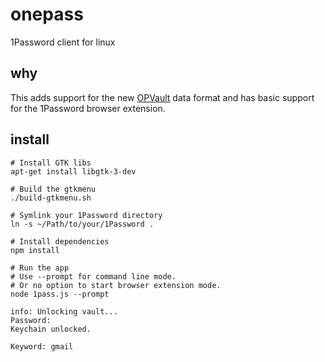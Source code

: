 # onepass
1Password client for linux

## why
This adds support for the new [OPVault](https://support.1password.com/opvault-design/) data format and has basic support for the 1Password browser extension. 

## install

  
```
# Install GTK libs
apt-get install libgtk-3-dev

# Build the gtkmenu  
./build-gtkmenu.sh

# Symlink your 1Password directory  
ln -s ~/Path/to/your/1Password .

# Install dependencies  
npm install

# Run the app
# Use --prompt for command line mode. 
# Or no option to start browser extension mode. 
node 1pass.js --prompt

info: Unlocking vault...
Password: 
Keychain unlocked.

Keyword: gmail
```
